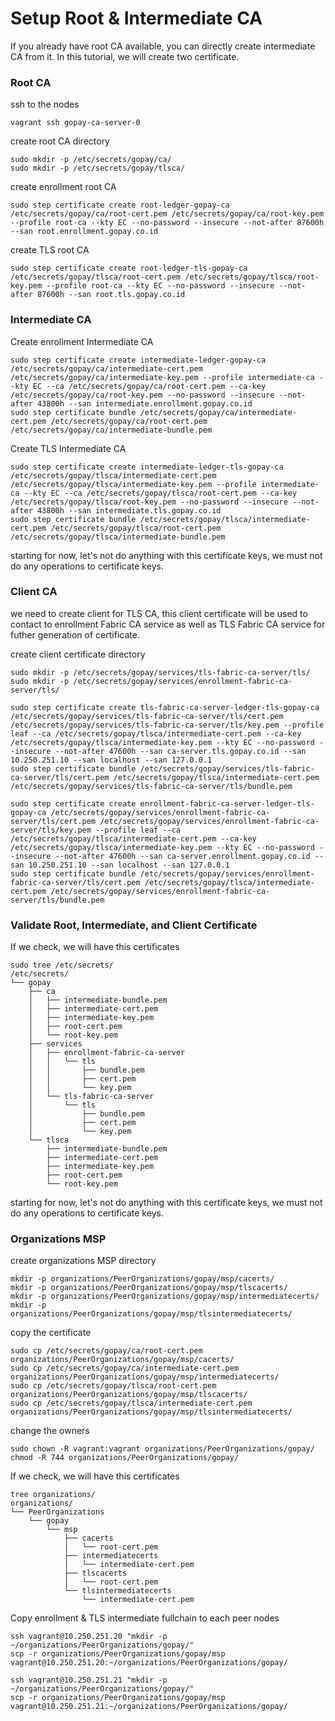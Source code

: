 # Setup Root & Intermediate CA
If you already have root CA available, you can directly create intermediate CA from it. In this tutorial, we will create two certificate.

### Root CA
ssh to the nodes
```shell
vagrant ssh gopay-ca-server-0
```

create root CA directory
```shell
sudo mkdir -p /etc/secrets/gopay/ca/
sudo mkdir -p /etc/secrets/gopay/tlsca/
```

create enrollment root CA
```shell
sudo step certificate create root-ledger-gopay-ca /etc/secrets/gopay/ca/root-cert.pem /etc/secrets/gopay/ca/root-key.pem --profile root-ca --kty EC --no-password --insecure --not-after 87600h --san root.enrollment.gopay.co.id
```

create TLS root CA
```shell
sudo step certificate create root-ledger-tls-gopay-ca /etc/secrets/gopay/tlsca/root-cert.pem /etc/secrets/gopay/tlsca/root-key.pem --profile root-ca --kty EC --no-password --insecure --not-after 87600h --san root.tls.gopay.co.id
```

### Intermediate CA
Create enrollment Intermediate CA
```shell
sudo step certificate create intermediate-ledger-gopay-ca /etc/secrets/gopay/ca/intermediate-cert.pem /etc/secrets/gopay/ca/intermediate-key.pem --profile intermediate-ca --kty EC --ca /etc/secrets/gopay/ca/root-cert.pem --ca-key /etc/secrets/gopay/ca/root-key.pem --no-password --insecure --not-after 43800h --san intermediate.enrollment.gopay.co.id
sudo step certificate bundle /etc/secrets/gopay/ca/intermediate-cert.pem /etc/secrets/gopay/ca/root-cert.pem /etc/secrets/gopay/ca/intermediate-bundle.pem
```

Create TLS Intermediate CA
```shell
sudo step certificate create intermediate-ledger-tls-gopay-ca /etc/secrets/gopay/tlsca/intermediate-cert.pem /etc/secrets/gopay/tlsca/intermediate-key.pem --profile intermediate-ca --kty EC --ca /etc/secrets/gopay/tlsca/root-cert.pem --ca-key /etc/secrets/gopay/tlsca/root-key.pem --no-password --insecure --not-after 43800h --san intermediate.tls.gopay.co.id
sudo step certificate bundle /etc/secrets/gopay/tlsca/intermediate-cert.pem /etc/secrets/gopay/tlsca/root-cert.pem /etc/secrets/gopay/tlsca/intermediate-bundle.pem
```

starting for now, let's not do anything with this certificate keys, we must not do any operations to certificate keys.

### Client CA
we need to create client for TLS CA, this client certificate will be used to contact to enrollment Fabric CA service as well as TLS Fabric CA service for futher generation of certificate.

create client certificate directory
```shell
sudo mkdir -p /etc/secrets/gopay/services/tls-fabric-ca-server/tls/
sudo mkdir -p /etc/secrets/gopay/services/enrollment-fabric-ca-server/tls/
```

```shell
sudo step certificate create tls-fabric-ca-server-ledger-tls-gopay-ca /etc/secrets/gopay/services/tls-fabric-ca-server/tls/cert.pem /etc/secrets/gopay/services/tls-fabric-ca-server/tls/key.pem --profile leaf --ca /etc/secrets/gopay/tlsca/intermediate-cert.pem --ca-key /etc/secrets/gopay/tlsca/intermediate-key.pem --kty EC --no-password --insecure --not-after 47600h --san ca-server.tls.gopay.co.id --san 10.250.251.10 --san localhost --san 127.0.0.1
sudo step certificate bundle /etc/secrets/gopay/services/tls-fabric-ca-server/tls/cert.pem /etc/secrets/gopay/tlsca/intermediate-cert.pem /etc/secrets/gopay/services/tls-fabric-ca-server/tls/bundle.pem

sudo step certificate create enrollment-fabric-ca-server-ledger-tls-gopay-ca /etc/secrets/gopay/services/enrollment-fabric-ca-server/tls/cert.pem /etc/secrets/gopay/services/enrollment-fabric-ca-server/tls/key.pem --profile leaf --ca /etc/secrets/gopay/tlsca/intermediate-cert.pem --ca-key /etc/secrets/gopay/tlsca/intermediate-key.pem --kty EC --no-password --insecure --not-after 47600h --san ca-server.enrollment.gopay.co.id --san 10.250.251.10 --san localhost --san 127.0.0.1
sudo step certificate bundle /etc/secrets/gopay/services/enrollment-fabric-ca-server/tls/cert.pem /etc/secrets/gopay/tlsca/intermediate-cert.pem /etc/secrets/gopay/services/enrollment-fabric-ca-server/tls/bundle.pem
```

### Validate Root, Intermediate, and Client Certificate
If we check, we will have this certificates
```
sudo tree /etc/secrets/
/etc/secrets/
└── gopay
    ├── ca
    │   ├── intermediate-bundle.pem
    │   ├── intermediate-cert.pem
    │   ├── intermediate-key.pem
    │   ├── root-cert.pem
    │   └── root-key.pem
    ├── services
    │   ├── enrollment-fabric-ca-server
    │   │   └── tls
    │   │       ├── bundle.pem
    │   │       ├── cert.pem
    │   │       └── key.pem
    │   └── tls-fabric-ca-server
    │       └── tls
    │           ├── bundle.pem
    │           ├── cert.pem
    │           └── key.pem
    └── tlsca
        ├── intermediate-bundle.pem
        ├── intermediate-cert.pem
        ├── intermediate-key.pem
        ├── root-cert.pem
        └── root-key.pem
```
starting for now, let's not do anything with this certificate keys, we must not do any operations to certificate keys.

### Organizations MSP
create organizations MSP directory
```
mkdir -p organizations/PeerOrganizations/gopay/msp/cacerts/
mkdir -p organizations/PeerOrganizations/gopay/msp/tlscacerts/
mkdir -p organizations/PeerOrganizations/gopay/msp/intermediatecerts/
mkdir -p organizations/PeerOrganizations/gopay/msp/tlsintermediatecerts/
```

copy the certificate
```
sudo cp /etc/secrets/gopay/ca/root-cert.pem organizations/PeerOrganizations/gopay/msp/cacerts/
sudo cp /etc/secrets/gopay/ca/intermediate-cert.pem organizations/PeerOrganizations/gopay/msp/intermediatecerts/
sudo cp /etc/secrets/gopay/tlsca/root-cert.pem organizations/PeerOrganizations/gopay/msp/tlscacerts/
sudo cp /etc/secrets/gopay/tlsca/intermediate-cert.pem organizations/PeerOrganizations/gopay/msp/tlsintermediatecerts/
```

change the owners
```
sudo chown -R vagrant:vagrant organizations/PeerOrganizations/gopay/
chmod -R 744 organizations/PeerOrganizations/gopay/
```

If we check, we will have this certificates
```
tree organizations/
organizations/
└── PeerOrganizations
    └── gopay
        └── msp
            ├── cacerts
            │   └── root-cert.pem
            ├── intermediatecerts
            │   └── intermediate-cert.pem
            ├── tlscacerts
            │   └── root-cert.pem
            └── tlsintermediatecerts
                └── intermediate-cert.pem
```

Copy enrollment & TLS intermediate fullchain to each peer nodes
```
ssh vagrant@10.250.251.20 "mkdir -p ~/organizations/PeerOrganizations/gopay/"
scp -r organizations/PeerOrganizations/gopay/msp vagrant@10.250.251.20:~/organizations/PeerOrganizations/gopay/

ssh vagrant@10.250.251.21 "mkdir -p ~/organizations/PeerOrganizations/gopay/"
scp -r organizations/PeerOrganizations/gopay/msp vagrant@10.250.251.21:~/organizations/PeerOrganizations/gopay/
```
